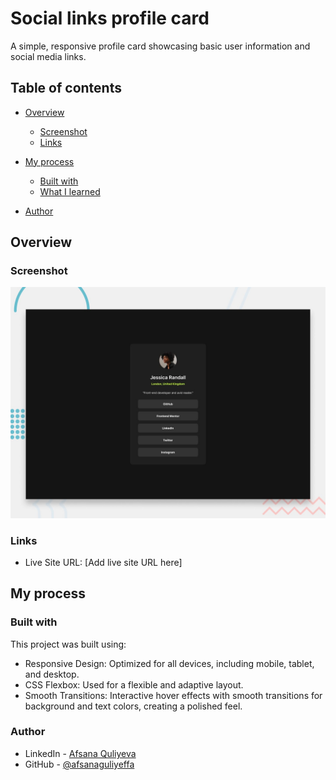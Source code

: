 # Social links profile card

A simple, responsive profile card showcasing basic user information and social media links.

## Table of contents

- [Overview](#overview)
  - [Screenshot](#screenshot)
  - [Links](#links)
- [My process](#my-process)

  - [Built with](#built-with)
  - [What I learned](#what-i-learned)

- [Author](#author)

## Overview

### Screenshot

![](./preview.jpg)

### Links

- Live Site URL: [Add live site URL here]

## My process

### Built with

This project was built using:

- Responsive Design: Optimized for all devices, including mobile, tablet, and desktop.
- CSS Flexbox: Used for a flexible and adaptive layout.
- Smooth Transitions: Interactive hover effects with smooth transitions for background and text colors, creating a polished feel.

### Author

- LinkedIn - [Afsana Quliyeva](https://www.linkedin.com/in/afsana-quliyeva-776475161/)
- GitHub - [@afsanaguliyeffa](https://github.com/afsanaguliyeffa)
